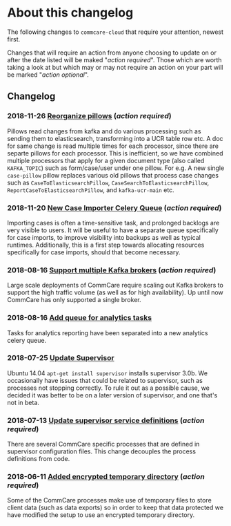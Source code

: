 # About this changelog

The following changes to `commcare-cloud` that require your attention,
newest first.

Changes that will require an action from anyone choosing
to update on or after the date listed will be maked "_action required_".
Those which are worth taking a look at but which may or may not require
an action on your part will be marked "_action optional_".


## Changelog

### **2018-11-26** [Reorganize pillows](0007-reorganize-pillows.md) (_action required_)
Pillows read changes from kafka and do various processing such as sending them to
elasticsearch, transforming into a UCR table row etc. A doc for same change is read
multiple times for each processor, since there are separte pillows for each processor.
This is inefficient, so we have combined multiple processors that apply for a
given document type (also called `KAFKA_TOPIC`) such as form/case/user under
one pillow. For e.g. A new single `case-pillow` pillow replaces
various old pillows that process case changes such as `CaseToElasticsearchPillow`,
`CaseSearchToElasticsearchPillow`, `ReportCaseToElasticsearchPillow`,
and `kafka-ucr-main` etc. 

### **2018-11-20** [New Case Importer Celery Queue](0006-new-case-importer-celery-queue.md) (_action required_)
Importing cases is often a time-sensitive task, and prolonged backlogs are
very visible to users.  It will be useful to have a separate queue
specifically for case imports, to improve visibility into backups as well as
typical runtimes.  Additionally, this is a first step towards allocating
resources specifically for case imports, should that become necessary.

### **2018-08-16** [Support multiple Kafka brokers](0005-support-multiple-kafak-brokers.md) (_action required_)
Large scale deployments of CommCare require scaling out Kafka brokers to support the high
traffic volume (as well as for high availability). Up until now CommCare has only
supported a single broker.

### **2018-08-16** [Add queue for analytics tasks](0004-add-analytics-queue.md)
Tasks for analytics reporting have been separated into a new analytics celery queue.

### **2018-07-25** [Update Supervisor](0003-update-supervisor.md)
Ubuntu 14.04 `apt-get install supervisor` installs supervisor 3.0b.
We occasionally have issues that could be related to supervisor,
such as processes not stopping correctly.
To rule it out as a possible cause,
we decided it was better to be on a later version of supervisor,
and one that's not in beta.

### **2018-07-13** [Update supervisor service definitions](0002-supervisor-service-definitions.md) (_action required_)
There are several CommCare specific processes that are defined in supervisor
configuration files. This change decouples the process definitions from code.

### **2018-06-11** [Added encrypted temporary directory](0001-add-encrypted-tmp.md) (_action required_)
Some of the CommCare processes make use of temporary files to store client data
(such as data exports) so in order to keep that data protected we have modified
the setup to use an encrypted temporary directory.
